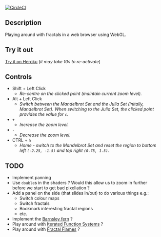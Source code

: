 [![CircleCI](https://circleci.com/gh/taylorjg/FractalsWebGL.svg?style=svg)](https://circleci.com/gh/taylorjg/FractalsWebGL)

## Description

Playing around with fractals in a web browser using WebGL.

## Try it out

[Try it on Heroku](http://fractalswebgl.herokuapp.com/)
(_it may take 10s to re-activate_)

## Controls

* Shift + Left Click
    * <i>Re-centre on the clicked point (maintain current zoom level).</i>
* Alt + Left Click
    * <i>Switch between the Mandelbrot Set and the Julia Set (initally, Mandelbrot Set). When switching to the Julia Set, the clicked point provides the value for `c`.</i>
* `+`
    * <i>Increase the zoom level.</i>
* `-`
    * <i>Decrease the zoom level.</i>
* CTRL + `h`
    * <i>Home - switch to the Mandelbrot Set and reset the region to bottom left `(-2.25, -1.5)` and top right `(0.75, 1.5)`.</i>

## TODO

* Implement panning
* Use `double`s in the shaders ? Would this allow us to zoom in further before we start to get bad pixellation ?
* Add a panel on the side (that slides in/out) to do various things e.g.:
    * Switch colour maps
    * Switch fractals
    * Bookmark interesting fractal regions
    * etc.
* Implement the [Barnsley fern](https://en.wikipedia.org/wiki/Barnsley_fern) ?
* Play around with [Iterated Function Systems](https://en.wikipedia.org/wiki/Iterated_function_system) ?
* Play around with [Fractal Flames](https://en.wikipedia.org/wiki/Fractal_flame) ?
